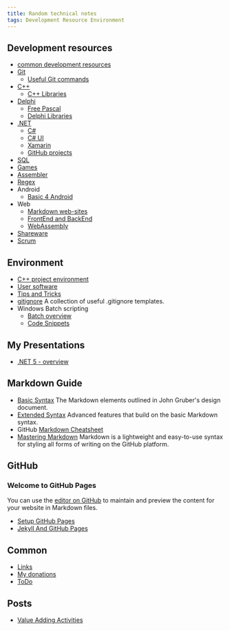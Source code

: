 ```yaml
---
title: Random technical notes
tags: Development Resource Environment
---
```


## Development resources

- [common development resources](dev/index.md)
- [Git](dev/git.md)
  - [Useful Git commands](dev/git-useful-commands.md)
- [C++](dev/cpp.md)
  - [C++ Libraries](dev/cpp-libraries.md)
- [Delphi](dev/delphi.md)
  - [Free Pascal](dev/free-pascal.md)
  - [Delphi Libraries](dev/libraries-delphi.md)
- [.NET](dev/dotnet.md)
  - [C#](dev/csharp.md)
  - [C# UI](dev/csharp-controls.md)
  - [Xamarin](dev/csharp-xamarin.md)
  - [GitHub projects](dev/csharp-github.md)
- [SQL](dev/sql.md)
- [Games](dev/games.md)
- [Assembler](dev/assambler.md)
- [Regex](dev/regex.md)
- Android
  - [Basic 4 Android](dev/basic4android.md)
- Web
  - [Markdown web-sites](dev/markdown-web.md)
  - [FrontEnd and BackEnd](dev/web.md)
  - [WebAssembly](dev/webassembly.md)
- [Shareware](dev/shareware.md)
- [Scrum](dev/scrum.md)

## Environment

- [C++ project environment](deb/cpp-dev-environment.md)
- [User software](soft/software.md)
- [Tips and Tricks](info/tips-and-tricks.md)
- [gitignore](https://github.com/github/gitignore)
  A collection of useful .gitignore templates.
- Windows Batch scripting
  - [Batch overview](scripts/batch.md)
  - [Code Snippets](scripts/batch-code-snippets.md)

## My Presentations

- [.NET 5 - overview](presentations/dotnet5.pptx)

## Markdown Guide

- [Basic Syntax](https://www.markdownguide.org/basic-syntax/)
  The Markdown elements outlined in John Gruber's design document.
- [Extended Syntax](https://www.markdownguide.org/extended-syntax/)
  Advanced features that build on the basic Markdown syntax.
- GitHub [Markdown Cheatsheet](https://github.com/adam-p/markdown-here/wiki/Markdown-Cheatsheet)
- [Mastering Markdown](https://guides.github.com/features/mastering-markdown/)
  Markdown is a lightweight and easy-to-use syntax for styling all forms of writing on the GitHub platform.

## GitHub

### Welcome to GitHub Pages

You can use the [editor on GitHub](https://github.com/aurax/bazirus/edit/master/docs/index.md) to maintain and preview the content for your website in Markdown files.

- [Setup GitHub Pages](github-pages/setup-github-pages.md)
- [Jekyll And GitHub Pages](github-pages/jekyll.md)

## Common

- [Links](links.md)
- [My donations](info/donations.md)
- [ToDo](todo.md)

## Posts

- [Value Adding Activities](_posts/2020-12-31-Value-Adding-Activities.md)

